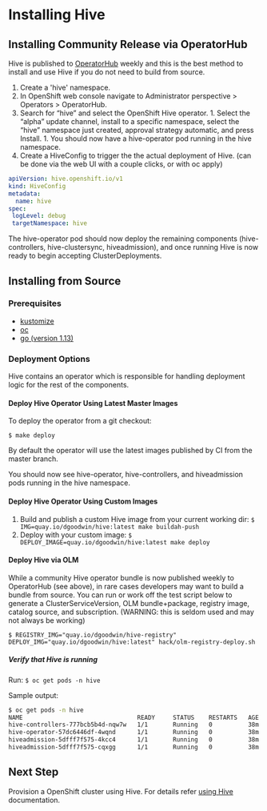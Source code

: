 # Installing Hive

## Installing Community Release via OperatorHub

Hive is published to [OperatorHub](https://operatorhub.io/operator/hive-operator) weekly and this is the best method to install and use Hive if you do not need to build from source.

  1. Create a 'hive' namespace.
  1. In OpenShift web console navigate to Administrator perspective > Operators > OperatorHub.
  1. Search for “hive” and select the OpenShift Hive operator.
    1. Select the “alpha” update channel, install to a specific namespace, select the “hive” namespace just created, approval strategy automatic, and press Install.
    1. You should now have a hive-operator pod running in the hive namespace.
  1. Create a HiveConfig to trigger the the actual deployment of Hive. (can be done via the web UI with a couple clicks, or with oc apply)

```yaml
apiVersion: hive.openshift.io/v1
kind: HiveConfig
metadata:
  name: hive
spec:
 logLevel: debug
 targetNamespace: hive
```

The hive-operator pod should now deploy the remaining components (hive-controllers, hive-clustersync, hiveadmission), and once running Hive is now ready to begin accepting ClusterDeployments.

## Installing from Source

### Prerequisites

* [kustomize](https://github.com/kubernetes-sigs/kustomize#kustomize)
* [oc](https://mirror.openshift.com/pub/openshift-v4/clients/oc/latest/)
* [go (version 1.13)](https://github.com/golang/go)

### Deployment Options

Hive contains an operator which is responsible for handling deployment logic for the rest of the components.

#### Deploy Hive Operator Using Latest Master Images

To deploy the operator from a git checkout:

  `$ make deploy`

By default the operator will use the latest images published by CI from the master branch.

You should now see hive-operator, hive-controllers, and hiveadmission pods running in the hive namespace.

#### Deploy Hive Operator Using Custom Images

 1. Build and publish a custom Hive image from your current working dir: `$ IMG=quay.io/dgoodwin/hive:latest make buildah-push`
 2. Deploy with your custom image: `$ DEPLOY_IMAGE=quay.io/dgoodwin/hive:latest make deploy`

#### Deploy Hive via OLM

While a community Hive operator bundle is now published weekly to OperatorHub (see above), in rare cases developers may want to build a bundle from source.  You can run or work off the test script below to generate a ClusterServiceVersion, OLM bundle+package, registry image, catalog source, and subscription. (WARNING: this is seldom used and may not always be working)

`$ REGISTRY_IMG="quay.io/dgoodwin/hive-registry" DEPLOY_IMG="quay.io/dgoodwin/hive:latest" hack/olm-registry-deploy.sh`

##### Verify that Hive is running
Run: `$ oc get pods -n hive`

Sample output:

```bash
$ oc get pods -n hive
NAME                                READY     STATUS    RESTARTS   AGE
hive-controllers-777bcb5b4d-nqw7w   1/1       Running   0          38m
hive-operator-57dc6446df-4wqnd      1/1       Running   0          38m
hiveadmission-5dfff7f575-4kcc4      1/1       Running   0          38m
hiveadmission-5dfff7f575-cqxgg      1/1       Running   0          38m
```

## Next Step

Provision a OpenShift cluster using Hive.
For details refer [using Hive](./using-hive.md) documentation.

